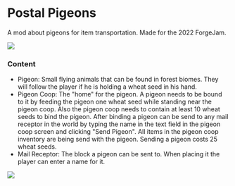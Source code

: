 # Postal Pigeons
A mod about pigeons for item transportation. Made for the 2022 ForgeJam.

![](https://cdn.discordapp.com/attachments/1002908425291825263/1002908526592659537/banner.png)

### Content

* Pigeon: Small flying animals that can be found in forest biomes. They will follow the player if he is holding a wheat seed in his hand.
* Pigeon Coop: The "home" for the pigeon. A pigeon needs to be bound to it by feeding the pigeon one wheat seed while standing near the pigeon coop. Also the pigeon coop needs to contain at least 10 wheat seeds to bind the pigeon. After binding a pigeon can be send to any mail receptor in the world by typing the name in the text field in the pigeon coop screen and clicking "Send Pigeon". All items in the pigeon coop inventory are being send with the pigeon. Sending a pigeon costs 25 wheat seeds.
* Mail Receptor: The block a pigeon can be sent to. When placing it the player can enter a name for it.

![](https://cdn.discordapp.com/attachments/1002908425291825263/1002915163743203388/pigeon_coop.png)
